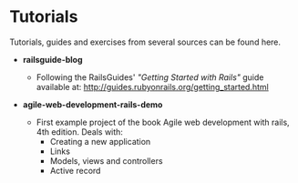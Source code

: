 # Tutorials
Tutorials, guides and exercises from several sources can be found here.

* **railsguide-blog**
  * Following the RailsGuides' *"Getting Started with Rails"* guide available at: http://guides.rubyonrails.org/getting_started.html
 
* **agile-web-development-rails-demo**
  * First example project of the book Agile web development with rails, 4th edition. Deals with:
    * Creating a new application
    * Links
    * Models, views and controllers
    * Active record
